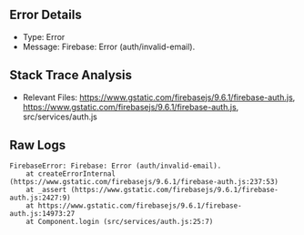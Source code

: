 ## Error Details
- Type: Error
- Message: Firebase: Error (auth/invalid-email).

## Stack Trace Analysis
- Relevant Files: https://www.gstatic.com/firebasejs/9.6.1/firebase-auth.js, https://www.gstatic.com/firebasejs/9.6.1/firebase-auth.js, src/services/auth.js

## Raw Logs
```
FirebaseError: Firebase: Error (auth/invalid-email).
    at createErrorInternal (https://www.gstatic.com/firebasejs/9.6.1/firebase-auth.js:237:53)
    at _assert (https://www.gstatic.com/firebasejs/9.6.1/firebase-auth.js:2427:9)
    at https://www.gstatic.com/firebasejs/9.6.1/firebase-auth.js:14973:27
    at Component.login (src/services/auth.js:25:7)
```
